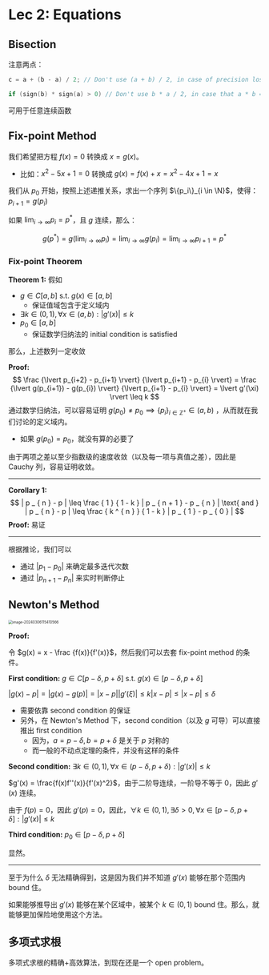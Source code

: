 # Lec 2: Equations

## Bisection

注意两点：

```c
c = a + (b - a) / 2; // Don't use (a + b) / 2, in case of precision loss.
```

```c
if (sign(b) * sign(a) > 0) // Don't use b * a / 2, in case that a * b == 0
```

可用于任意连续函数

## Fix-point Method

我们希望把方程 $f(x) = 0$ 转换成 $x = g(x)$。

- 比如：$x^2 - 5x +1= 0$ 转换成 $g(x) = f(x) + x = x^2 -4x + 1=x$

我们从 $p_0$ 开始，按照上述递推关系，求出一个序列 $\{p_i\}_{i \in \N}$，使得：$p_{i+1} = g(p_i)$

如果 $\lim_{i \to \infty} p_i = p^*$，且 $g$ 连续，那么：

$$
g(p^*) = g(\lim_{i \to \infty} p_i) = \lim_{i \to \infty} g(p_i) = \lim_{i \to \infty} p_{i+1} = p^* 
$$

### Fix-point Theorem

**Theorem 1:** 假如

- $g \in C[a,b]$ s.t. $g(x) \in [a,b]$
    - 保证值域包含于定义域内
- $\exists k \in (0,1), \forall x \in (a,b): \lvert g'(x) \rvert \leq k$
- $p_0 \in [a,b]$
    - 保证数学归纳法的 initial condition is satisfied

那么，上述数列一定收敛

**Proof:** 
$$
\frac {\lvert p_{i+2} - p_{i+1} \rvert} {\lvert p_{i+1} - p_{i} \rvert} = \frac {\lvert g(p_{i+1}) - g(p_{i}) \rvert} {\lvert p_{i+1} - p_{i} \rvert} = \lvert g'(\xi) \rvert \leq k
$$
通过数学归纳法，可以容易证明 $g(p_0) \neq p_0 \implies \{p_i\}_{i \in \mathbb{Z}^+} \in (a,b)$ ，从而就在我们讨论的定义域内。

- 如果 $g(p_0) = p_0$，就没有算的必要了

由于两项之差以至少指数级的速度收敛（以及每一项与真值之差），因此是 Cauchy 列，容易证明收敛。

---

**Corollary 1:**
$$
| p _ { n } - p | \leq \frac { 1 } { 1 - k } | p _ { n + 1 } - p _ { n } | \text{ and } | p _ { n } - p | \leq \frac { k ^ { n } } { 1 - k } | p _ { 1 } - p _ { 0 } |
$$
**Proof:** 易证

---

根据推论，我们可以

- 通过 $| p_1 - p_0 |$ 来确定最多迭代次数
- 通过 $| p _ { n+1 } - p _{n}|$ 来实时判断停止

## Newton's Method

<img src="https://cdn.jsdelivr.net/gh/mtdickens/mtd-images/img/202403061154735.png" alt="image-20240306115410566" style="zoom: 50%;" />

**Proof:** 

令 $g(x) = x - \frac {f(x)}{f'(x)}$，然后我们可以去套 fix-point method 的条件。

**First condition:** $g \in C[p - \delta, p + \delta]$ s.t. $g(x) \in [p - \delta, p + \delta]$

$|g(x) - p| = |g(x) - g(p)| = |x-p||g'(\xi)| \leq k|x-p| \leq |x-p| \leq \delta$

- 需要依靠 second condition 的保证
- 另外，在 Newton's Method 下，second condition（以及 $g$ 可导）可以直接推出 first condition
    - 因为，$a=p-\delta, b=p+\delta$ 是关于 $p$ 对称的
    - 而一般的不动点定理的条件，并没有这样的条件

**Second condition:** $\exists k \in (0,1), \forall x \in (p - \delta, p + \delta): \lvert g'(x) \rvert \leq k$

$g'(x) = \frac{f(x)f''(x)}{f'(x)^2}$，由于二阶导连续，一阶导不等于 0，因此 $g'(x)$ 连续。

由于 $f(p) = 0$，因此 $g'(p) = 0$，因此，$\forall k \in (0,1), \exists \delta > 0, \forall x \in [p - \delta, p + \delta]: |g'(x)| \leq k$

**Third condition:** $p_0 \in [p - \delta, p + \delta]$

显然。

---

至于为什么 $\delta$ 无法精确得到，这是因为我们并不知道 $g'(x)$ 能够在那个范围内 bound 住。

如果能够推导出 $g'(x)$ 能够在某个区域中，被某个 $k \in (0,1)$ bound 住。那么，就能够更加保险地使用这个方法。

## 多项式求根

多项式求根的精确+高效算法，到现在还是一个 open problem。